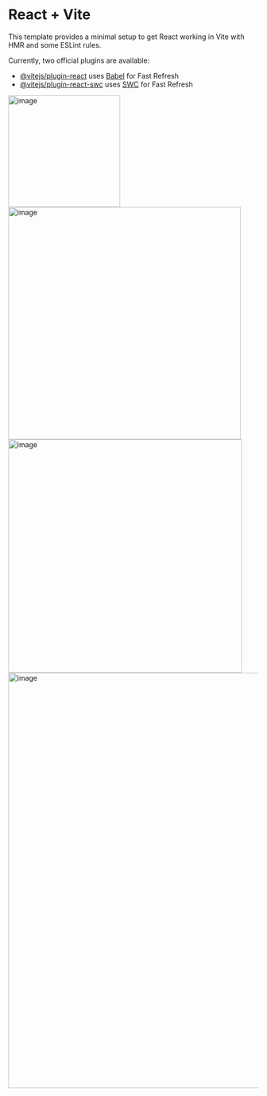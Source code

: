 # React + Vite

This template provides a minimal setup to get React working in Vite with HMR and some ESLint rules.

Currently, two official plugins are available:

- [@vitejs/plugin-react](https://github.com/vitejs/vite-plugin-react/blob/main/packages/plugin-react/README.md) uses [Babel](https://babeljs.io/) for Fast Refresh
- [@vitejs/plugin-react-swc](https://github.com/vitejs/vite-plugin-react-swc) uses [SWC](https://swc.rs/) for Fast Refresh


<img width="225" alt="image" src="https://github.com/erkannebil/form-sample-about-useForm-/assets/80630016/c3719a70-680b-4007-af83-7caeda645f05">
<img width="468" alt="image" src="https://github.com/erkannebil/form-sample-about-useForm-/assets/80630016/b82f4c95-4da3-47ad-aad2-ccc5978437bc">
<img width="470" alt="image" src="https://github.com/erkannebil/form-sample-about-useForm-/assets/80630016/11aee474-32b2-4878-b8e3-6f7aea77a74f">
<img width="837" alt="image" src="https://github.com/erkannebil/form-sample-about-useForm-/assets/80630016/5c469886-d745-4e49-8d4e-8d04b8d3d979">




